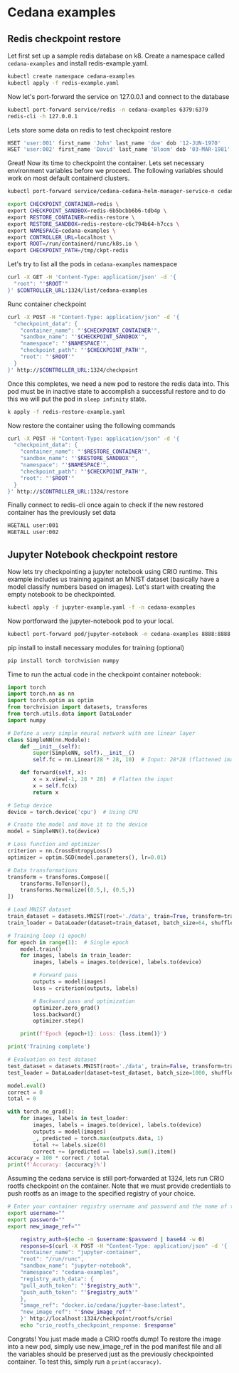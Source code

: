 # Cedana examples

## Redis checkpoint restore

Let first set up a sample redis database on k8. Create a namespace called `cedana-examples` and install redis-example.yaml.

```bash
kubectl create namespace cedana-examples
kubectl apply -f redis-example.yaml
```
Now let's port-forward the service on 127.0.0.1 and connect to the database 

```bash
kubectl port-forward service/redis -n cedana-examples 6379:6379
redis-cli -h 127.0.0.1
```

Lets store some data on redis to test checkpoint restore

```bash
HSET 'user:001' first_name 'John' last_name 'doe' dob '12-JUN-1970'
HSET 'user:002' first_name 'David' last_name 'Bloom' dob '03-MAR-1981'
```

Great! Now its time to checkpoint the container. Lets set necessary environment variables before we proceed. The following variables should work on most default containerd clusters.

```bash
kubectl port-forward service/cedana-cedana-helm-manager-service-n cedanacontroller-system 1324:1324
```

```bash
export CHECKPOINT_CONTAINER=redis \
export CHECKPOINT_SANDBOX=redis-6b5bcbb6b6-tdb4p \
export RESTORE_CONTAINER=redis-restore \
export RESTORE_SANDBOX=redis-restore-c6c794b64-h7ccs \
export NAMESPACE=cedana-examples \
export CONTROLLER_URL=localhost \
export ROOT=/run/containerd/runc/k8s.io \
export CHECKPOINT_PATH=/tmp/ckpt-redis
```
Let's try to list all the pods in `cedana-examples` namespace

```bash
curl -X GET -H 'Content-Type: application/json' -d '{
  "root": "'$ROOT'"
}' $CONTROLLER_URL:1324/list/cedana-examples
```
Runc container checkpoint

```bash
curl -X POST -H "Content-Type: application/json" -d '{
  "checkpoint_data": {
    "container_name": "'$CHECKPOINT_CONTAINER'",
    "sandbox_name": "'$CHECKPOINT_SANDBOX'",
    "namespace": "'$NAMESPACE'",
    "checkpoint_path": "'$CHECKPOINT_PATH'",
    "root": "'$ROOT'"
  }
}' http://$CONTROLLER_URL:1324/checkpoint
```

Once this completes, we need a new pod to restore the redis data into. This pod must be in inactive state to accomplish a successful restore and to do this we will put the pod in `sleep infinity` state.

```bash
k apply -f redis-restore-example.yaml
```

Now restore the container using the following commands

```bash
curl -X POST -H "Content-Type: application/json" -d '{
  "checkpoint_data": {
    "container_name": "'$RESTORE_CONTAINER'",
    "sandbox_name": "'$RESTORE_SANDBOX'",
    "namespace": "'$NAMESPACE'",
    "checkpoint_path": "'$CHECKPOINT_PATH'",
    "root": "'$ROOT'"
  }
}' http://$CONTROLLER_URL:1324/restore
```
Finally connect to redis-cli once again to check if the new restored container has the previously set data

```bash
HGETALL user:001
HGETALL user:002
```

## Jupyter Notebook checkpoint restore
Now lets try checkpointing a jupyter notebook using CRIO runtime. This example includes us training against an MNIST dataset (basically have a model classify numbers based on images). Let's start with creating the empty notebook to be checkpointed.

```bash
kubectl apply -f jupyter-example.yaml -f -n cedana-examples
```
Now portforward the jupyter-notebook pod to your local.
```bash
kubectl port-forward pod/jupyter-notebook -n cedana-examples 8888:8888
```
pip install to install necessary modules for training (optional)
```bash
pip install torch torchvision numpy
```
Time to run the actual code in the checkpoint container notebook:
```python
import torch
import torch.nn as nn
import torch.optim as optim
from torchvision import datasets, transforms
from torch.utils.data import DataLoader
import numpy

# Define a very simple neural network with one linear layer
class SimpleNN(nn.Module):
    def __init__(self):
        super(SimpleNN, self).__init__()
        self.fc = nn.Linear(28 * 28, 10)  # Input: 28*28 (flattened image), Output: 10 (class scores)

    def forward(self, x):
        x = x.view(-1, 28 * 28)  # Flatten the input
        x = self.fc(x)
        return x

# Setup device
device = torch.device('cpu')  # Using CPU

# Create the model and move it to the device
model = SimpleNN().to(device)

# Loss function and optimizer
criterion = nn.CrossEntropyLoss()
optimizer = optim.SGD(model.parameters(), lr=0.01)

# Data transformations
transform = transforms.Compose([
    transforms.ToTensor(),
    transforms.Normalize((0.5,), (0.5,))
])

# Load MNIST dataset
train_dataset = datasets.MNIST(root='./data', train=True, transform=transform, download=True)
train_loader = DataLoader(dataset=train_dataset, batch_size=64, shuffle=True)

# Training loop (1 epoch)
for epoch in range(1):  # Single epoch
    model.train()
    for images, labels in train_loader:
        images, labels = images.to(device), labels.to(device)

        # Forward pass
        outputs = model(images)
        loss = criterion(outputs, labels)

        # Backward pass and optimization
        optimizer.zero_grad()
        loss.backward()
        optimizer.step()

    print(f'Epoch {epoch+1}: Loss: {loss.item()}')

print('Training complete')

# Evaluation on test dataset
test_dataset = datasets.MNIST(root='./data', train=False, transform=transform, download=True)
test_loader = DataLoader(dataset=test_dataset, batch_size=1000, shuffle=False)

model.eval()
correct = 0
total = 0

with torch.no_grad():
    for images, labels in test_loader:
        images, labels = images.to(device), labels.to(device)
        outputs = model(images)
        _, predicted = torch.max(outputs.data, 1)
        total += labels.size(0)
        correct += (predicted == labels).sum().item()
accuracy = 100 * correct / total
print(f'Accuracy: {accuracy}%')
```

Assuming the cedana service is still port-forwarded at 1324, lets run CRIO rootfs checkpoint on the container. Note that we must provide credentials to push rootfs as an image to the specified registry of your choice.

```bash
# Enter your container registry username and password and the name of the image you want to push
export username=""
export password=""
export new_image_ref=""
```
```bash
	registry_auth=$(echo -n $username:$password | base64 -w 0)
	response=$(curl -X POST -H "Content-Type: application/json" -d '{
	"container_name": "jupyter-container",
	"root": "/run/runc",
	"sandbox_name": "jupyter-notebook",
	"namespace": "cedana-examples",
	"registry_auth_data": {
  	"pull_auth_token": "'$registry_auth'",
  	"push_auth_token": "'$registry_auth'"
	},
	"image_ref": "docker.io/cedana/jupyter-base:latest",
	"new_image_ref": "'$new_image_ref'"
	}' http://localhost:1324/checkpoint/rootfs/crio)
	echo "crio_rootfs_checkpoint_response: $response"
```

Congrats! You just made made a CRIO rootfs dump! To restore the image into a new pod, simply use new_image_ref in the pod manifest file and all the variables should be preserved just as the previously checkpointed container. To test this, simply run a `print(accuracy)`. 
